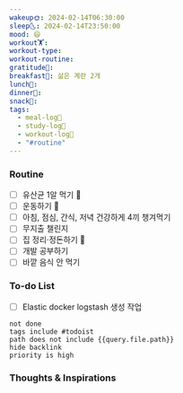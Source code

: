 ```yaml
---
wakeup🌞: 2024-02-14T06:30:00
sleep🌜: 2024-02-14T23:50:00
mood: 😄
workout🏋️: 
workout-type: 
workout-routine: 
gratitude🙏: 
breakfast🍳: 삶은 계란 2개
lunch🍚: 
dinner🥗: 
snack🍬: 
tags:
  - meal-log📝
  - study-log📓
  - workout-log💪
  - "#routine"
---
```

### Routine 
- [ ] 유산균 1알 먹기 🔼
- [ ] 운동하기 🔼
- [ ] 아침, 점심, 간식, 저녁 건강하게 4끼 챙겨먹기
- [ ] 무지출 챌린지 
- [ ] 집 정리·정돈하기 🔼
- [ ] 개발 공부하기
- [ ] 바깥 음식 안 먹기 

### To-do List 
- [ ] Elastic docker logstash 생성 작업 
```tasks
not done
tags include #todoist 
path does not include {{query.file.path}}
hide backlink
priority is high
```


### Thoughts & Inspirations
